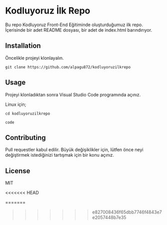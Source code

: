 # Kodluyoruz İlk Repo
Bu repo Kodluyoruz Front-End Eğitiminde oluşturduğumuz ilk repo. İçerisinde bir adet README dosyası, bir adet de index.html barındırıyor.



## Installation

Öncelikle projeyi klonlayalın.



`git clone https://github.com/alpagu872/kodluyoruzilkrepo`

## Usage

Projeyi klonladıktan sonra Visual Studio Code programında açınız.



Linux için;

`cd kodluyoruzilkrepo`

`code`



## Contributing

Pull requestler kabul edilir. Büyük değişiklikler için, lütfen önce neyi değiştirmek istediğinizi tartışmak için bir konu açınız.





## License

MIT

<<<<<<< HEAD

=======
>>>>>>> e827008436f65dbb7746f4843e7e2057448b7e35
